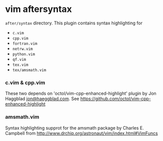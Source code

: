 # vim aftersyntax
`after/syntax` directory. This plugin contains syntax highlighting for
  - `c.vim`
  - `cpp.vim`
  - `fortran.vim`
  - `netrw.vim`
  - `python.vim`
  - `qf.vim`
  - `tex.vim`
  - `tex/amsmath.vim`

### c.vim & cpp.vim
These two depends on 'octol/vim-cpp-enhanced-highlight' plugin by Jon Haggblad
<jon@haeggblad.com>.
See 
    https://github.com/octol/vim-cpp-enhanced-highlight

### amsmath.vim
Syntax highlighting supprot for the amsmath package by Charles E. Campbell from
    http://www.drchip.org/astronaut/vim/index.html#VimFuncs
